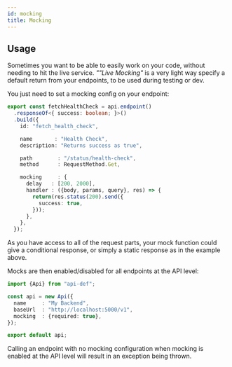 ```yaml
---
id: mocking
title: Mocking
---
```


## Usage

Sometimes you want to be able to easily work on your code, without needing to hit the live service. _""Live Mocking"_ is a very light way specify a default return from your endpoints, to be used during testing or dev.

You just need to set a mocking config on your endpoint:

```typescript title="/endpoint.ts"
export const fetchHealthCheck = api.endpoint()
  .responseOf<{ success: boolean; }>()
  .build({
    id: "fetch_health_check",

    name       : "Health Check",
    description: "Returns success as true",

    path        : "/status/health-check",
    method      : RequestMethod.Get,

    mocking     : {
      delay   : [200, 2000],
      handler : ({body, params, query}, res) => {
        return(res.status(200).send({
          success: true,
        }));
      },
    },
  });
```

As you have access to all of the request parts, your mock function could give a conditional response, or simply a static response as in the example above.

Mocks are then enabled/disabled for all endpoints at the API level:

```typescript title="/api.ts"
import {Api} from "api-def";

const api = new Api({
  name     : "My Backend",
  baseUrl  : "http://localhost:5000/v1",
  mocking  : {required: true},
});

export default api;
```

Calling an endpoint with no mocking configuration when mocking is enabled at the API level will result in an exception being thrown.
